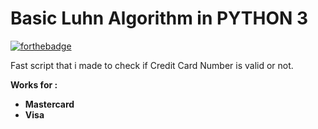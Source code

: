# Basic Luhn Algorithm in PYTHON 3
[![forthebadge](https://forthebadge.com/images/badges/made-with-python.svg)](https://forthebadge.com)

Fast script that i made to check if Credit Card Number is valid or not.

**Works for :** 
* **Mastercard**
* **Visa**
